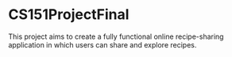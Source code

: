 # CS151ProjectFinal
This project aims to create a fully functional online recipe-sharing application in which users can share and explore recipes. 
